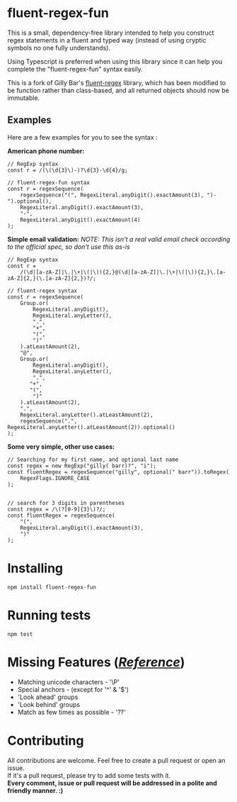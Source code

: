 # fluent-regex-fun

This is a small, dependency-free library intended to help you construct regex statements in a fluent and typed way (instead of using cryptic symbols no one fully understands).  

Using Typescript is preferred when using this library since it can help you complete the "fluent-regex-fun" syntax easily.  

This is a fork of Gilly Bar's [fluent-regex](https://github.com/gillyb/fluent-regex) library, which has been modified to be function rather than class-based, and all returned objects should now be immutable.

## Examples

Here are a few examples for you to see the syntax :  

**American phone number:**

    // RegExp syntax
    const r = /(\(\d{3}\)-)?\d{3}-\d{4}/g;

    // fluent-regex-fun syntax
    const r = regexSequence(
        regexSequence("(", RegexLiteral.anyDigit().exactAmount(3), ")-").optional(),
        RegexLiteral.anyDigit().exactAmount(3),
        "-",
        RegexLiteral.anyDigit().exactAmount(4)
    );

**Simple email validation:** *NOTE: This isn't a real valid email check according to the official spec, so don't use this as-is*

    // RegExp syntax
    const r =
        /(\d|[a-zA-Z]|\.|\+|\(|\)){2,}@(\d|[a-zA-Z]|\.|\+|\(|\)){2,}\.[a-zA-Z]{2,}(\.[a-zA-Z]{2,})?/;

    // fluent-regex syntax
    const r = regexSequence(
        Group.or(
            RegexLiteral.anyDigit(),
            RegexLiteral.anyLetter(),
            ".",
            "+",
            "(",
            ")"
        ).atLeastAmount(2),
        "@",
        Group.or(
            RegexLiteral.anyDigit(),
            RegexLiteral.anyLetter(),
            ".",
           "+",
           "(",
            ")"
        ).atLeastAmount(2),
        ".",
        RegexLiteral.anyLetter().atLeastAmount(2),
        regexSequence(".", RegexLiteral.anyLetter().atLeastAmount(2)).optional()
    );

**Some very simple, other use cases:**  

    // Searching for my first name, and optional last name
    const regex = new RegExp("gilly( barr)?", "i");
    const fluentRegex = regexSequence("gilly", optional(" barr")).toRegex(
        RegexFlags.IGNORE_CASE
    );


    // search for 3 digits in parentheses
    const regex = /\(?[0-9]{3}\)?/;
    const fluentRegex = regexSequence(
        "(",
        RegexLiteral.anyDigit().exactAmount(3),
        ")"
    );

# Installing  
```
npm install fluent-regex-fun
```

# Running tests  
```
npm test
```

# Missing Features (_[Reference](https://docs.microsoft.com/en-us/dotnet/standard/base-types/regular-expression-language-quick-reference)_)  
* Matching unicode characters - '\P'
* Special anchors - (except for '^' & '$')
* 'Look ahead' groups
* 'Look behind' groups
* Match as few times as possible - '??'

# Contributing  
All contributions are welcome. Feel free to create a pull request or open an issue.  
If it's a pull request, please try to add some tests with it.  
**Every comment, issue or pull request will be addressed in a polite and friendly manner. :)**  
